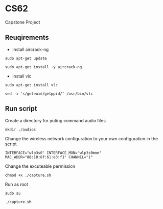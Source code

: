 # CS62
Capstone Project

## Reuqirements
- Install aircrack-ng

`sudo apt-get update`

`sudo apt-get install -y aircrack-ng`
- Install vlc

`sudo apt-get install vlc`

`sed -i 's/geteuid/getppid/' /usr/bin/vlc`

## Run script

Create a directory for puting command audio files

`mkdir ./audios` 

Change the wireless network configuration to your own configuration in the script

`INTERFACE="wlp3s0"
 INTERFACE_MON="wlp3s0mon"
 MAC_ADDR="88:10:8f:61:e3:f1"
 CHANNEL="1"
`

Change the excuteable permission

`chmod +x ./capture.sh`

Run as root

`sudo su`

`./capture.sh`
